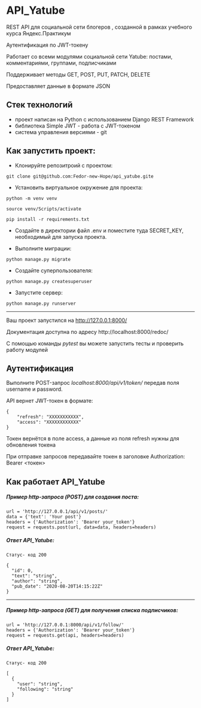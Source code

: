 
# API_Yatube

REST API для социальной сети блогеров , созданной в рамках учебного курса Яндекс.Практикум

Аутентификация по JWT-токену

Работает со всеми модулями социальной сети Yatube: постами, комментариями, группами, подписчиками

Поддерживает методы GET, POST, PUT, PATCH, DELETE

Предоставляет данные в формате JSON

## Стек технологий
- проект написан на Python с использованием Django REST Framework
- библиотека Simple JWT - работа с JWT-токеном
- система управления версиями - git

## Как запустить проект:

- Клонируйте репозитроий с проектом:
```
git clone git@github.com:Fedor-new-Hope/api_yatube.gite
```
- Установить виртуальное окружение для проекта:
```
python -m venv venv

source venv/Scripts/activate

pip install -r requirements.txt
```
- Создайте в директории файл .env и поместите туда SECRET_KEY, необходимый для запуска проекта.

- Выполните миграции:
```
python manage.py migrate
```
- Создайте суперпользователя:
```
python manage.py createsuperuser
```
- Запустите сервер:
```
python manage.py runserver
```
____________________________________

Ваш проект запустился на http://127.0.0.1:8000/

Документация доступна по адресу http://localhost:8000/redoc/

С помощью команды *pytest* вы можете запустить тесты и проверить работу модулей

## Аутентификация

Выполните POST-запрос *localhost:8000/api/v1/token/* передав поля username и password.

API вернет JWT-токен в формате:

    {
        "refresh": "ХХХХХХХХХХХ",
        "access": "ХХХХХХХХХХХХ"
    }
    
Токен вернётся в поле access, а данные из поля refresh нужны для обновления токена

При отправке запроcов передавайте токен в заголовке Authorization: Bearer <токен>

## Как работает API_Yatube

##### Пример http-запроса (POST) для создания поста:
```
url = 'http://127.0.0.1/api/v1/posts/'
data = {'text': 'Your post'}
headers = {'Authorization': 'Bearer your_token'}
request = requests.post(url, data=data, headers=headers)
```
##### Ответ API_Yatube:
```
Статус- код 200

{
  "id": 0,
  "text": "string",
  "author": "string",
  "pub_date": "2020-08-20T14:15:22Z"
}
```
_____________________________________________
##### Пример http-запроса (GET) для получения списка подписчиков:
```
url = 'http://127.0.0.1:8000/api/v1/follow/'
headers = {'Authorization': 'Bearer your_token'}
request = requests.get(api, headers=headers)
```
##### Ответ API_Yatube:
```
Статус- код 200

[
  {
    "user": "string",
    "following": "string"
  }
]
```